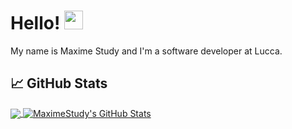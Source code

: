 # Hello! <img src="https://raw.githubusercontent.com/MartinHeinz/MartinHeinz/master/wave.gif" width="30px" height="30px" />

My name is Maxime Study and I'm a software developer at Lucca.


## &#x1f4c8; GitHub Stats

<a href="https://github.com/MaximeStudy/MaximeStudy">
  <img align="center" src="https://github-readme-stats.vercel.app/api/top-langs/?username=MaximeStudy&hide=java,html,tex&title_color=ffffff&text_color=c9cacc&icon_color=2bbc8a&bg_color=1d1f21&langs_count=3" />
</a>

<a href="https://github.com/MaximeStudy/MaximeStudy">
  <img align="center" src="https://github-readme-stats.vercel.app/api?username=MaximeStudy&show_icons=true&line_height=27&count_private=true&title_color=ffffff&text_color=c9cacc&icon_color=2bbc8a&bg_color=1d1f21" alt="MaximeStudy's GitHub Stats" />
</a>

